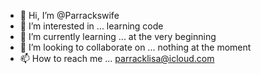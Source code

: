 - 👋 Hi, I’m @Parrackswife
- 👀 I’m interested in ... learning code
- 🌱 I’m currently learning ... at the very beginning 
- 💞️ I’m looking to collaborate on ... nothing at the moment 
- 📫 How to reach me ... parracklisa@icloud.com

<!---
Parrackswife/Parrackswife is a ✨ special ✨ repository because its `README.md` (this file) appears on your GitHub profile.
You can click the Preview link to take a look at your changes.
--->
